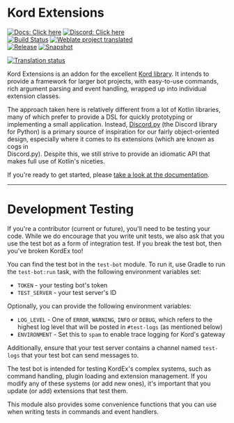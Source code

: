 # Kord Extensions

[![Docs: Click here](https://img.shields.io/static/v1?label=Docs&message=Click%20here&color=7289DA&style=for-the-badge&logo=read-the-docs)](https://kordex.kotlindiscord.com/) [![Discord: Click here](https://img.shields.io/static/v1?label=Discord&message=Click%20here&color=7289DA&style=for-the-badge&logo=discord)](https://discord.gg/ZKRetPNtvY) <br /> 
[![Build Status](https://img.shields.io/github/workflow/status/Kotlin-Discord/kord-extensions/CI/root?logo=github&style=for-the-badge)](https://github.com/Kotlin-Discord/kord-extensions/actions?query=workflow%3ACI+branch%3Aroot) [![Weblate project translated](https://img.shields.io/weblate/progress/kord-extensions?style=for-the-badge)]((https://hosted.weblate.org/engage/kord-extensions/)) <br />
[![Release](https://img.shields.io/nexus/r/com.kotlindiscord.kord.extensions/kord-extensions?nexusVersion=3&logo=gradle&color=blue&label=Release&server=https%3A%2F%2Fmaven.kotlindiscord.com&style=for-the-badge)](https://maven.kotlindiscord.com/#browse/browse:maven-releases:com%2Fkotlindiscord%2Fkord%2Fextensions%2Fkord-extensions) [![Snapshot](https://img.shields.io/nexus/s/com.kotlindiscord.kord.extensions/kord-extensions?logo=gradle&color=orange&label=Snapshot&server=https%3A%2F%2Fmaven.kotlindiscord.com&style=for-the-badge)](https://maven.kotlindiscord.com/#browse/browse:maven-snapshots:com%2Fkotlindiscord%2Fkord%2Fextensions%2Fkord-extensions)

[![Translation status](https://hosted.weblate.org/widgets/kord-extensions/-/main/287x66-grey.png)](https://hosted.weblate.org/engage/kord-extensions/)

Kord Extensions is an addon for the excellent [Kord library](https://github.com/kordlib/kord). It intends to provide a
framework for larger bot projects, with easy-to-use commands, rich argument parsing and event handling, wrapped up
into individual extension classes.

The approach taken here is relatively different from a lot of Kotlin libraries, many of which prefer to provide a DSL
for quickly prototyping or implementing a small application. Instead,
[Discord.py](https://github.com/Rapptz/discord.py) (the Discord library for Python) is a primary source of inspiration
for our fairly object-oriented design, especially where it comes to its extensions (which are known as cogs in  
Discord.py). Despite this, we still strive to provide an idiomatic API that makes full use of Kotlin's niceties.

If you're ready to get started, please [take a look at the documentation](https://kordex.kotlindiscord.com/).

---

# Development Testing

If you're a contributor (current or future), you'll need to be testing your code. While we do encourage that you write
unit tests, we also ask that you use the test bot as a form of integration test. If you break the test bot, then
you've broken KordEx too!

You can find the test bot in the `test-bot` module. To run it, use Gradle to run the `test-bot:run` task, with the
following environment variables set:

* `TOKEN` - your testing bot's token
* `TEST_SERVER` - your test server's ID

Optionally, you can provide the following environment variables:

* `LOG_LEVEL` - One of `ERROR`, `WARNING`, `INFO` or `DEBUG`, which refers to the highest log level that will be posted
  in `#test-logs` (as mentioned below)
* `ENVIRONMENT` - Set this to `spam` to enable trace logging for Kord's gateway

Additionally, ensure that your test server contains a channel named `test-logs` that your test bot can send messages
to.

The test bot is intended for testing KordEx's complex systems, such as command handling, plugin loading and extension
management. If you modify any of these systems (or add new ones), it's important that you update (or add) extensions
that test them.

This module also provides some convenience functions that you can use when writing tests in commands and event 
handlers.
